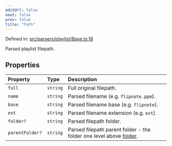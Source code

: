 ```yaml
---
editUrl: false
next: false
prev: false
title: "Path"
---
```


Defined in: [src/parsers/playlist/Base.ts:18](https://github.com/jaames/flipnote.js/blob/a8a7e56268fb7f3a0039ade6ddc69a607deedd27/src/parsers/playlist/Base.ts#L18)

Parsed playlist filepath.

## Properties

| Property | Type | Description |
| :------ | :------ | :------ |
| <a id="full"></a> `full` | `string` | Full original filepath. |
| <a id="name"></a> `name` | `string` | Parsed filename (e.g. `flipnote.ppm`). |
| <a id="base"></a> `base` | `string` | Parsed filename base (e.g. `flipnote`). |
| <a id="ext"></a> `ext` | `string` | Parsed filename extension (e.g. `ext`). |
| <a id="folder"></a> `folder?` | `string` | Parsed filepath folder. |
| <a id="parentfolder"></a> `parentFolder?` | `string` | Parsed filepath parent folder - the folder one level above [folder](../../../../../../../../api/namespaces/playlist/interfaces/path/#folder). |
